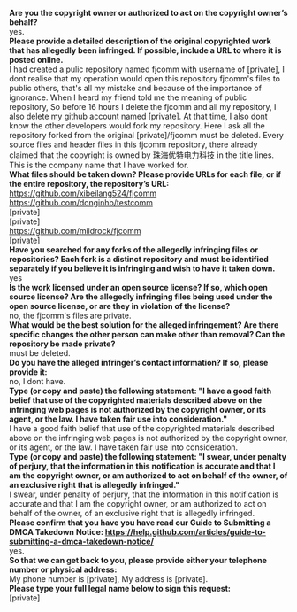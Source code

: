 **Are you the copyright owner or authorized to act on the copyright owner’s behalf?**   
yes.    
**Please provide a detailed description of the original copyrighted work that has allegedly been infringed. If possible, include a URL to where it is posted online.**   
I had created a pulic repository named fjcomm with username of [private], I dont realise that my operation would open this repository fjcomm's files to public others, that's all my mistake and because of the importance of ignorance. When I heard my friend told me the meaning of public repository, So before 16 hours I delete the fjcomm and all my repository, I also delete my github account named [private]. At that time, I also dont know the other developers would fork my repository. Here I ask all the repository forked from the original [private]/fjcomm must be deleted. Every source files and header files in this fjcomm repository, there already claimed that the copyright is owned by 珠海优特电力科技 in the title lines. This is the company name that I have worked for.   
**What files should be taken down? Please provide URLs for each file, or if the entire repository, the repository’s URL:**   
https://github.com/xibeilang524/fjcomm   
https://github.com/donginhb/testcomm   
[private]      
[private]  
https://github.com/mildrock/fjcomm   
[private]   
**Have you searched for any forks of the allegedly infringing files or repositories? Each fork is a distinct repository and must be identified separately if you believe it is infringing and wish to have it taken down.**   
yes   
**Is the work licensed under an open source license? If so, which open source license? Are the allegedly infringing files being used under the open source license, or are they in violation of the license?**   
no, the fjcomm's files are private.   
**What would be the best solution for the alleged infringement? Are there specific changes the other person can make other than removal? Can the repository be made private?**   
must be deleted.   
**Do you have the alleged infringer’s contact information? If so, please provide it:**   
no, I dont have.   
**Type (or copy and paste) the following statement: "I have a good faith belief that use of the copyrighted materials described above on the infringing web pages is not authorized by the copyright owner, or its agent, or the law. I have taken fair use into consideration."**   
I have a good faith belief that use of the copyrighted materials described above on the infringing web pages is not authorized by the copyright owner, or its agent, or the law. I have taken fair use into consideration.   
**Type (or copy and paste) the following statement: "I swear, under penalty of perjury, that the information in this notification is accurate and that I am the copyright owner, or am authorized to act on behalf of the owner, of an exclusive right that is allegedly infringed."**   
I swear, under penalty of perjury, that the information in this notification is accurate and that I am the copyright owner, or am authorized to act on behalf of the owner, of an exclusive right that is allegedly infringed.   
**Please confirm that you have you have read our Guide to Submitting a DMCA Takedown Notice: https://help.github.com/articles/guide-to-submitting-a-dmca-takedown-notice/**   
yes.   
**So that we can get back to you, please provide either your telephone number or physical address:**   
My phone number is [private], My address is [private].   
**Please type your full legal name below to sign this request:**   
[private]
